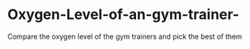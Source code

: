 # Oxygen-Level-of-an-gym-trainer-
Compare the oxygen level of the gym trainers and pick the best of them 
